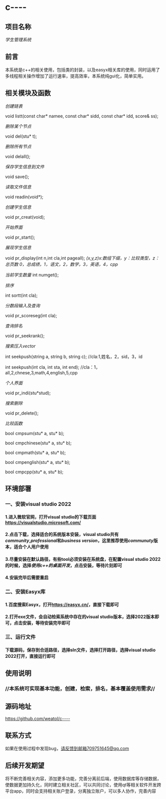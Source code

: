 # c----
## 项目名称
*学生管理系统*
## 前言
本系统是c++的相关使用，包括类的封装，以及easyx相关库的使用，同时运用了多线程相关操作增加了运行速率，提高效率，本系统纯gui化，简单实用。
## 相关模块及函数
*创建链表*

void listt(const char* namee, const char* sidd, const char* idd, score& ss);

*删除某个节点*

void del(stu* t);

*删除所有节点*

void delall();

*保存学生信息到文件*

void save();

*读取文件信息*

void readin(void*);

*创建学生信息*

void pr_creat(void);

*开始界面*

void pr_start();

*展现学生信息*

void pr_display(int n,int cla,int pageall);			*(x,y,z)x:数组下缀，y：比较类型，z：总页数     0，总成绩，1，语文，2，数学，3，英语，4，cpp*

*当前学生数量*
int numget();

*排序*

int sortt(int cla);

*分数段输入及查询*

void pr_scoreseg(int cla);

*查询排名*

void pr_seekrank();

*搜索压入vector*

int seekpush(string a, string b, string c);					//cla:1,姓名，2，sid，3，id

int seekpush(int cla, int sta, int end);		//cla：1，all,2,chnese,3,math,4,english,5,cpp

*个人界面*

void pr_indi(stu*stud);

*搜索删除*

void pr_delete();

*比较函数*

bool cmpsum(stu* a, stu* b);

bool cmpchinese(stu* a, stu* b);

bool cmpmath(stu* a, stu* b);

bool cmpenglish(stu* a, stu* b);

bool cmpcpp(stu* a, stu* b);
## 环境部署
### 一、安装visual studio 2022
#### 1.进入微软官网，打开visual studio的下载页面 <https://visualstudio.microsoft.com/> 
#### 2.点击下载，选择适合的系统版本安装，visual studio共有*community*,*professional*和*business version*，这里推荐使用*communuty*版本，适合个人用户使用
#### 3.尽量安装在默认路径，有些tool必须安装在系统盘，在配置visual studio 2022的时候，选择*使用c++的桌面开发*，点击安装，等待片刻即可
#### 4.安装完毕后需要重启
### 二、安装Easyx库
#### 1.百度搜索Easyx，打开<https://easyx.cn/>，直接下载即可
#### 2.打开exe文件，会自动检索系统中存在的visual studio版本，选择2022版本即可，点击安装，等待安装完毕即可
### 三、运行文件
#### 下载源码，保存到合适路径，选择sln文件，选择打开路径，选择visual studio 2022打开，直接运行即可
## 使用说明
### //本系统可实现基本功能，创建，检索，排名，基本覆盖使用需求//
## 源码地址
<https://github.com/weatol/c---->
## 联系方式
如果在使用过程中发现bug，请反馈到邮箱709751645@qq.com
## 后续开发期望
将不断完善相关内容，添加更多功能，完善分离前后端，使用数据库等存储数据，使数据更加持久化，同时建立相关社区，可以共同讨论，使用qt等相关软件开发跨平台app，同时会支持相关账户登录，分离独立账户，可以多人协作，完善内容
